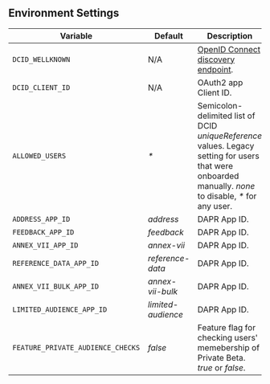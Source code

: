 ## Environment Settings

| Variable                          | Default            | Description                                                                                                                                             |
| --------------------------------- | ------------------ | ------------------------------------------------------------------------------------------------------------------------------------------------------- |
| `DCID_WELLKNOWN`                  | N/A                | [OpenID Connect discovery endpoint][1].                                                                                                                 |
| `DCID_CLIENT_ID`                  | N/A                | OAuth2 app Client ID.                                                                                                                                   |
| `ALLOWED_USERS`                   | _\*_               | Semicolon-delimited list of DCID _uniqueReference_ values. Legacy setting for users that were onboarded manually. _none_ to disable, _\*_ for any user. |
| `ADDRESS_APP_ID`                  | _address_          | DAPR App ID.                                                                                                                                            |
| `FEEDBACK_APP_ID`                 | _feedback_         | DAPR App ID.                                                                                                                                            |
| `ANNEX_VII_APP_ID`                | _annex-vii_        | DAPR App ID.                                                                                                                                            |
| `REFERENCE_DATA_APP_ID`           | _reference-data_   | DAPR App ID.                                                                                                                                            |
| `ANNEX_VII_BULK_APP_ID`           | _annex-vii-bulk_   | DAPR App ID.                                                                                                                                            |
| `LIMITED_AUDIENCE_APP_ID`         | _limited-audience_ | DAPR App ID.                                                                                                                                            |
| `FEATURE_PRIVATE_AUDIENCE_CHECKS` | _false_            | Feature flag for checking users' memebership of Private Beta. _true_ or _false_.                                                                        |

[1]: https://developers.google.com/identity/openid-connect/openid-connect#discovery
